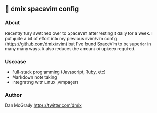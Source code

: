  dmix spacevim config
---

### About

Recently fully switched over to SpaceVim after testing it daily for a week. I put quite a bit of effort into my previous nvim/vim config (https://github.com/dmix/nvim) but I've found SpaceVim to be superior in many many ways. It also reduces the amount of upkeep required.

### Usecase

- Full-stack programming (Javascript, Ruby, etc)
- Markdown note taking
- Integrating with Linux (vimpager)

### Author

Dan McGrady
https://twitter.com/dmix
